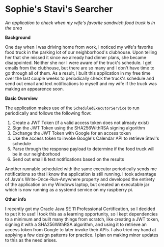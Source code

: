 # Sophie's Stavi's Searcher
_An application to check when my wife's favorite sandwich food truck is in the area_

__Background__

One day when I was driving home from work, I noticed my wife's favorite food truck in the parking lot of our neighborhood's clubhouse. Upon telling her that she missed it since we already had dinner plans, she became disappointed. Neither she nor I were aware of the truck's schedule. I get emails from the clubhouse, but there are so many and I don't have time to go through all of them. As a result, I built this application in my free time over the last couple weeks to periodically check the truck's schedule and send out email and text notifications to myself and my wife if the truck was making an appearence soon.

__Basic Overview__

The application makes use of the `ScheduledExecutorService` to run periodically and follows the following flow:
1. Create a JWT Token (if a valid access token does not already exist)
2. Sign the JWT Token using the SHA256WithRSA signing algorithm
3. Exchange the JWT Token with Google for an access token
4. Use the access token to invoke Google's Calendar API to retrieve Stavi's schedule
5. Parse through the response payload to determine if the food truck will be in our neighborhood
6. Send out email & text notifications based on the results

Another runnable scheduled with the same executor periodically sends me notifications so that I know the application is still running. I took advantage of Java's Write-Once-Run-Anywhere property and developed the entirety of the application on my Windows laptop, but created an executable jar which is now running as a systemd service on my raspberry pi. 

__Other info__

I recently got my Oracle Java SE 11 Professional Certification, so I decided to put it to use! I took this as a learning opportunity, so I kept dependencies to a minimum and built many things from scratch, like creating a JWT token, signing it with a SHA256WithRSA algorithm, and using it to retrieve an access token from Google to later invoke their APIs. I also tried my hand at applying a few design patterns for practice. I plan on making minor updates to this as the need arises. 
